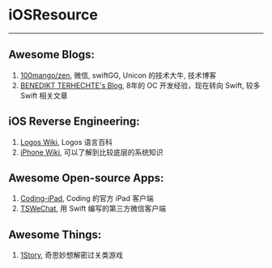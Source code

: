 # iOSResource
-------------
## Awesome Blogs:
1. [100mango/zen](https://github.com/100mango/zen), 微信, swiftGG, Unicon 的技术大牛, 技术博客
2. [BENEDIKT TERHECHTE's Blog](https://appventure.me/2015/08/20/swift-pattern-matching-in-detail/), 8年的 OC 开发经验，现在转向 Swift, 较多 Swift 相关文章

## iOS Reverse Engineering:
1. [Logos Wiki](http://iphonedevwiki.net/index.php/Logos), Logos 语言百科
2. [iPhone Wiki](https://www.theiphonewiki.com), 可以了解到比较底层的系统知识

## Awesome Open-source Apps:
1. [Coding-iPad](https://coding.net/u/coding/p/Coding-iPad/git), Coding 的官方 iPad 客户端
2. [TSWeChat](https://github.com/hilen/TSWeChat), 用 Swift 编写的第三方微信客户端

## Awesome Things:
1. [1Story](http://www.one-story.cn/nazopuzzle/nazo-1.html), 奇思妙想解密过关类游戏
